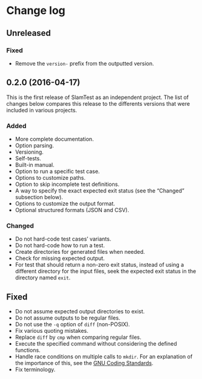 # Change log
## Unreleased
### Fixed
* Remove the `version-` prefix from the outputted version.

## 0.2.0 (2016-04-17)
This is the first release of SlamTest as an independent project. The list of
changes below compares this release to the differents versions that were
included in various projects.

### Added
* More complete documentation.
* Option parsing.
* Versioning.
* Self-tests.
* Built-in manual.
* Option to run a specific test case.
* Options to customize paths.
* Option to skip incomplete test definitions.
* A way to specify the exact expected exit status (see the “Changed” subsection
  below).
* Options to customize the output format.
* Optional structured formats (JSON and CSV).

### Changed
* Do not hard-code test cases’ variants.
* Do not hard-code how to run a test.
* Create directories for generated files when needed.
* Check for missing expected output.
* For test that should return a non-zero exit status, instead of using a
  different directory for the input files, seek the expected exit status in the
  directory named `exit`.

## Fixed
* Do not assume expected output directories to exist.
* Do not assume outputs to be regular files.
* Do not use the `-q` option of `diff` (non-POSIX).
* Fix various quoting mistakes.
* Replace `diff` by `cmp` when comparing regular files.
* Execute the specified command without considering the defined functions.
* Handle race conditions on multiple calls to `mkdir`. For an explanation of the
  importance of this, see the [GNU Coding Standards](http://bit.ly/1VeuAUJ).
* Fix terminology.
